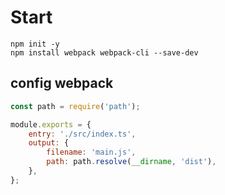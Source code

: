 
# Start
```
npm init -y
npm install webpack webpack-cli --save-dev
```

## config webpack
```js
const path = require('path');

module.exports = {
    entry: './src/index.ts',
    output: {
        filename: 'main.js',
        path: path.resolve(__dirname, 'dist'),
    },
};
```

